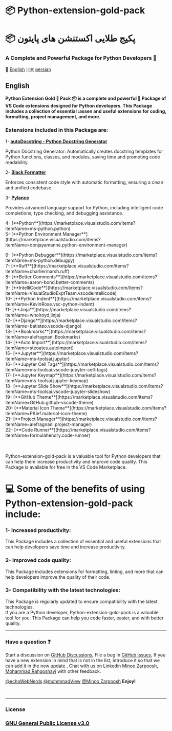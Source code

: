 # 📦 Python-extension-gold-pack

# 📦 پکیج طلایی اکستنشن های پایتون

### A Complete and Powerful Package for Python Developers 🥇

🏴󠁧󠁢󠁥󠁮󠁧󠁿 <a href="#English">English</a> 🇮🇷 <a href="#persian">persian</a>

## English

**<p> Python Extension Gold 🥇 Pack 📦 is a complete and powerful 💪 Package of VS Code extensions designed for Python developers. This Package includes a collection of essential :assen and useful extensions for coding, formatting, project  management, and more. </p>**

### Extensions included in this Package are:

1- [**autoDocstring - Python Docstring Generator**](https://marketplace.visualstudio.com/items?itemName=njpwerner.autodocstring) <p>Python Docstring Generator: Automatically creates docstring templates for Python functions, classes, and modules, saving time and promoting code readability.</p> 
2- [**Black Formatter**](https://marketplace.visualstudio.com/items?itemName=ms-python.black-formatter) <p> Enforces consistent code style with automatic formatting, ensuring a clean and unified codebase.</p> 
3- [**Pylance**](https://marketplace.visualstudio.com/items?itemName=ms-python.vscode-pylance)
<p>Provides advanced language support for Python, including intelligent code completions, type checking, and debugging assistance.</p>
4- [**Python**](https://marketplace.visualstudio.com/items?itemName=ms-python.python)<br>
5- [**Python Environment Manager**](https://marketplace.visualstudio.com/items?itemName=donjayamanne.python-environment-manager) <p> </p>
6- [**Python Debugger**](https://marketplace.visualstudio.com/items?itemName=ms-python.debugpy)<br>
7- [**Ruff**](https://marketplace.visualstudio.com/items?itemName=charliermarsh.ruff)<br>
8- [**Better Comments**](https://marketplace.visualstudio.com/items?itemName=aaron-bond.better-comments)<br>
9- [**IntelliCode**](https://marketplace.visualstudio.com/items?itemName=VisualStudioExptTeam.vscodeintellicode)<br>
10- [**Python Indent**](https://marketplace.visualstudio.com/items?itemName=KevinRose.vsc-python-indent)<br>
11- [**Jinja**](https://marketplace.visualstudio.com/items?itemName=wholroyd.jinja)<br>
12- [**Django**](https://marketplace.visualstudio.com/items?itemName=batisteo.vscode-django)<br>
13- [**Bookmarks**](https://marketplace.visualstudio.com/items?itemName=alefragnani.Bookmarks)<br>
14- [**Auto Import**](https://marketplace.visualstudio.com/items?itemName=steoates.autoimport)<br>
15- [**Jupyter**](https://marketplace.visualstudio.com/items?itemName=ms-toolsai.jupyter)<br>
16- [**Jupyter Cell Tags**](https://marketplace.visualstudio.com/items?itemName=ms-toolsai.vscode-jupyter-cell-tags)<br>
17- [**Jupyter Keymap**](https://marketplace.visualstudio.com/items?itemName=ms-toolsai.jupyter-keymap)<br>
18- [**Jupyter Slide Show**](https://marketplace.visualstudio.com/items?itemName=ms-toolsai.vscode-jupyter-slideshow)<br>
19- [**GitHub Theme**](https://marketplace.visualstudio.com/items?itemName=GitHub.github-vscode-theme)<br>
20- [**Material Icon Theme**](https://marketplace.visualstudio.com/items?itemName=PKief.material-icon-theme)<br>
21- [**Project Manager**](https://marketplace.visualstudio.com/items?itemName=alefragnani.project-manager)<br>
22- [**Code Runner**](https://marketplace.visualstudio.com/items?itemName=formulahendry.code-runner)<br>


<br><br>
Python-extension-gold-pack is a valuable tool for Python developers that can help them increase productivity and improve code quality. This Package is available for free in the VS Code Marketplace.

<h1>💻 Some of the benefits of using Python-extension-gold-pack include:</h1>

<h3>1- Increased productivity:</h3> This Package includes a collection of essential and useful extensions that can help developers save time and increase productivity.<br>
<h3>2- Improved code quality: </h3>This Package includes extensions for formatting, linting, and more that can help developers improve the quality of their code.<br>
<h3>3- Compatibility with the latest technologies: </h3>This Package is regularly updated to ensure compatibility with the latest technologies.<br>
If you are a Python developer, Python-extension-gold-pack is a valuable tool for you. This Package can help you code faster, easier, and with better quality.



<br>
<hr>
<h3>Have a question ❓</h3>

Start a discussion on [GitHub Discussions](https://github.com/redhat-developer/vscode-java/discussions), File a bug in [GitHub Issues](https://github.com/echoWebNerds/VsCode-Python-Extensions/issues), If you have a new extension in mind that is not in the list, introduce it so that we can add it in the new update , Chat with us on Linkedin [Minoo Zarpoosh](https://www.linkedin.com/in/minoo-zarpoosh-8ab60b25a), [Mohammad Rahgoshayi](linkedin.com/in/mohammad-rahgoshahi-b3654325a) with other feedback. 

[@echoWebNerds](https://github.com/echoWebNerds)
[@mohmmadView](https://github.com/mohmmadView/)
[@Minoo Zarpoosh](https://github.com/Zarpoosh)
**Enjoy!**


<br>
<hr>
<h3>License<h3>

[GNU General Public License v3.0](https://github.com/echoWebNerds/VsCode-Python-Extensions/blob/master/LICENSE)
